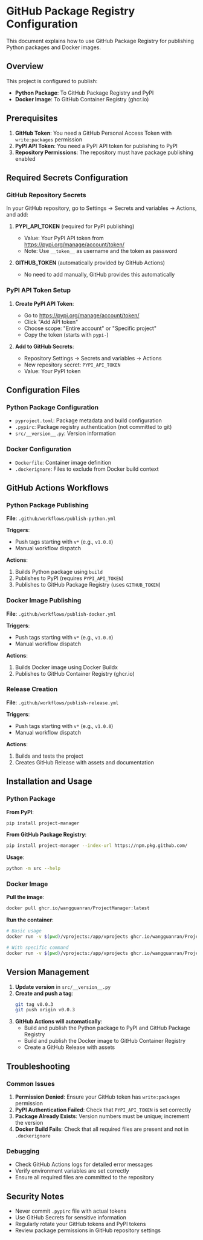 # GitHub Package Registry Configuration

This document explains how to use GitHub Package Registry for publishing Python packages and Docker images.

## Overview

This project is configured to publish:
- **Python Package**: To GitHub Package Registry and PyPI
- **Docker Image**: To GitHub Container Registry (ghcr.io)

## Prerequisites

1. **GitHub Token**: You need a GitHub Personal Access Token with `write:packages` permission
2. **PyPI API Token**: You need a PyPI API token for publishing to PyPI
3. **Repository Permissions**: The repository must have package publishing enabled

## Required Secrets Configuration

### GitHub Repository Secrets

In your GitHub repository, go to Settings → Secrets and variables → Actions, and add:

1. **PYPI_API_TOKEN** (required for PyPI publishing)
   - Value: Your PyPI API token from https://pypi.org/manage/account/token/
   - Note: Use `__token__` as username and the token as password

2. **GITHUB_TOKEN** (automatically provided by GitHub Actions)
   - No need to add manually, GitHub provides this automatically

### PyPI API Token Setup

1. **Create PyPI API Token**:
   - Go to https://pypi.org/manage/account/token/
   - Click "Add API token"
   - Choose scope: "Entire account" or "Specific project"
   - Copy the token (starts with `pypi-`)

2. **Add to GitHub Secrets**:
   - Repository Settings → Secrets and variables → Actions
   - New repository secret: `PYPI_API_TOKEN`
   - Value: Your PyPI token

## Configuration Files

### Python Package Configuration

- `pyproject.toml`: Package metadata and build configuration
- `.pypirc`: Package registry authentication (not committed to git)
- `src/__version__.py`: Version information

### Docker Configuration

- `Dockerfile`: Container image definition
- `.dockerignore`: Files to exclude from Docker build context

## GitHub Actions Workflows

### Python Package Publishing

**File**: `.github/workflows/publish-python.yml`

**Triggers**:
- Push tags starting with `v*` (e.g., `v1.0.0`)
- Manual workflow dispatch

**Actions**:
1. Builds Python package using `build`
2. Publishes to PyPI (requires `PYPI_API_TOKEN`)
3. Publishes to GitHub Package Registry (uses `GITHUB_TOKEN`)

### Docker Image Publishing

**File**: `.github/workflows/publish-docker.yml`

**Triggers**:
- Push tags starting with `v*` (e.g., `v1.0.0`)
- Manual workflow dispatch

**Actions**:
1. Builds Docker image using Docker Buildx
2. Publishes to GitHub Container Registry (ghcr.io)

### Release Creation

**File**: `.github/workflows/publish-release.yml`

**Triggers**:
- Push tags starting with `v*` (e.g., `v1.0.0`)
- Manual workflow dispatch

**Actions**:
1. Builds and tests the project
2. Creates GitHub Release with assets and documentation

## Installation and Usage

### Python Package

**From PyPI**:
```bash
pip install project-manager
```

**From GitHub Package Registry**:
```bash
pip install project-manager --index-url https://npm.pkg.github.com/
```

**Usage**:
```bash
python -m src --help
```

### Docker Image

**Pull the image**:
```bash
docker pull ghcr.io/wangguanran/ProjectManager:latest
```

**Run the container**:
```bash
# Basic usage
docker run -v $(pwd)/vprojects:/app/vprojects ghcr.io/wangguanran/ProjectManager:latest

# With specific command
docker run -v $(pwd)/vprojects:/app/vprojects ghcr.io/wangguanran/ProjectManager:latest po_apply myproject
```

## Version Management

1. **Update version** in `src/__version__.py`
2. **Create and push a tag**:
   ```bash
   git tag v0.0.3
   git push origin v0.0.3
   ```
3. **GitHub Actions will automatically**:
   - Build and publish the Python package to PyPI and GitHub Package Registry
   - Build and publish the Docker image to GitHub Container Registry
   - Create a GitHub Release with assets

## Troubleshooting

### Common Issues

1. **Permission Denied**: Ensure your GitHub token has `write:packages` permission
2. **PyPI Authentication Failed**: Check that `PYPI_API_TOKEN` is set correctly
3. **Package Already Exists**: Version numbers must be unique; increment the version
4. **Docker Build Fails**: Check that all required files are present and not in `.dockerignore`

### Debugging

- Check GitHub Actions logs for detailed error messages
- Verify environment variables are set correctly
- Ensure all required files are committed to the repository

## Security Notes

- Never commit `.pypirc` file with actual tokens
- Use GitHub Secrets for sensitive information
- Regularly rotate your GitHub tokens and PyPI tokens
- Review package permissions in GitHub repository settings 